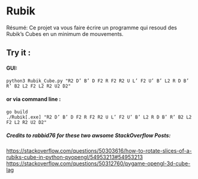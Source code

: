 # Rubik
Résumé: Ce projet va vous faire écrire un programme qui resoud des Rubik’s Cubes en un minimum de mouvements.

## Try it :
#### GUI:
```
python3 Rubik_Cube.py "R2 D’ B’ D F2 R F2 R2 U L’ F2 U’ B’ L2 R D B’ R’ B2 L2 F2 L2 R2 U2 D2"
```
#### or via command line :
```
go build
./Rubik[.exe] "R2 D’ B’ D F2 R F2 R2 U L’ F2 U’ B’ L2 R D B’ R’ B2 L2 F2 L2 R2 U2 D2"
```

##### Credits to rabbid76 for these two awsome StackOverflow Posts:
https://stackoverflow.com/questions/50303616/how-to-rotate-slices-of-a-rubiks-cube-in-python-pyopengl/54953213#54953213
https://stackoverflow.com/questions/50312760/pygame-opengl-3d-cube-lag